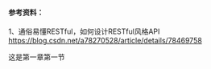 #### 参考资料：
1、通俗易懂RESTful，如何设计RESTful风格API
https://blog.csdn.net/a78270528/article/details/78469758

这是第一章第一节




